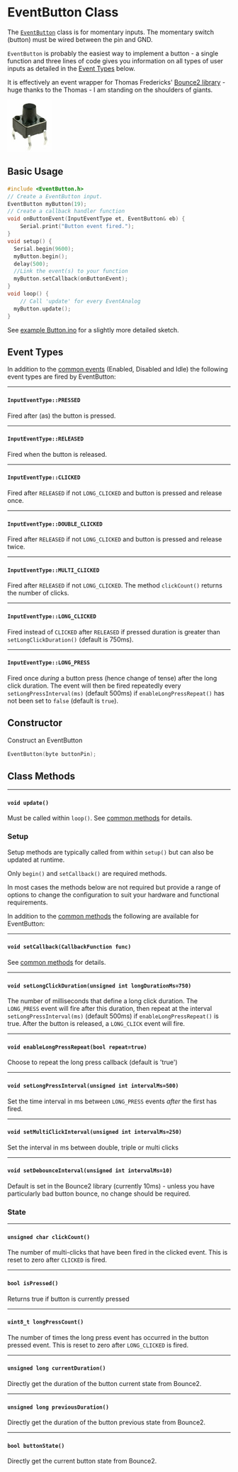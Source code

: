 # EventButton Class

The [`EventButton`](EventButton.md) class is for momentary inputs. The momentary switch (button) must be wired between the pin and GND.

`EventButton` is probably the easiest way to implement a button - a single function and three lines of code gives you information on all types of user inputs as detailed in the [Event Types](#event-types) below.

It is effectively an event wrapper for Thomas Fredericks' [Bounce2 library](https://github.com/thomasfredericks/Bounce2) - huge thanks to the Thomas - I am standing on the shoulders of giants.

![button](../images/button.jpg)


## Basic Usage

```cpp
#include <EventButton.h>
// Create a EventButton input.
EventButton myButton(19);
// Create a callback handler function
void onButtonEvent(InputEventType et, EventButton& eb) {
    Serial.print("Button event fired.");
}
void setup() {
  Serial.begin(9600);
  myButton.begin();
  delay(500);
  //Link the event(s) to your function
  myButton.setCallback(onButtonEvent);
}
void loop() {
    // Call 'update' for every EventAnalog
  myButton.update();
}
```
See [example Button.ino](../examples/Button/Button.ino) for a slightly more detailed sketch.


## Event Types

In addition to the [common events](Common.md#common-events) (Enabled, Disabled and Idle) the following event types are fired by EventButton:

----

#### `InputEventType::PRESSED`
Fired after (as) the button is pressed.

----

#### `InputEventType::RELEASED`
Fired when the button is released.

----

#### `InputEventType::CLICKED`
Fired after `RELEASED` if not `LONG_CLICKED` and button is pressed and release once.

----

#### `InputEventType::DOUBLE_CLICKED`
Fired after `RELEASED` if not `LONG_CLICKED` and button is pressed and release twice.

----

#### `InputEventType::MULTI_CLICKED`
Fired after `RELEASED` if not `LONG_CLICKED`. The method `clickCount()` returns the number of clicks.

----

#### `InputEventType::LONG_CLICKED`
Fired instead of `CLICKED` after `RELEASED` if pressed duration is greater than `setLongClickDuration()` (default is 750ms).

----

#### `InputEventType::LONG_PRESS`
Fired once *during* a button press (hence change of tense) after the long click duration. The event will then be fired repeatedly every `setLongPressInterval(ms)` (default 500ms) if `enableLongPressRepeat()` has not been set to `false` (default is `true`).



## Constructor

Construct an EventButton
```cpp
EventButton(byte buttonPin);
```
## Class Methods

----

#### `void update()`

Must be called within `loop()`. See [common methods](Common.md#void-update) for details.


### Setup

Setup methods are typically called from within `setup()` but can also be updated at runtime.

Only `begin()` and `setCallback()` are required methods.

In most cases the methods below are not required but provide a range of options to change the configuration to suit your hardware and functional requirements.

In addition to the [common methods](Common.md#common-methods) the following are available for EventButton:

----

#### `void setCallback(CallbackFunction func)`

See [common methods](Common.md#void-setcallbackcallbackfunction-func) for details.

----

#### `void setLongClickDuration(unsigned int longDurationMs=750)`
The number of milliseconds that define a long click duration. The `LONG_PRESS` event will fire after this duration, then repeat at the interval `setLongPressInterval(ms)` (default 500ms) if `enableLongPressRepeat()` is true. After the button is released, a `LONG_CLICK` event will fire.

----

#### `void enableLongPressRepeat(bool repeat=true)`
Choose to repeat the long press callback (default is 'true')

----

#### `void setLongPressInterval(unsigned int intervalMs=500)`
Set the time interval in ms between `LONG_PRESS` events *after* the first has fired.

----

#### `void setMultiClickInterval(unsigned int intervalMs=250)`
Set the interval in ms between double, triple or multi clicks

----

#### `void setDebounceInterval(unsigned int intervalMs=10)`
Default is set in the Bounce2 library (currently 10ms) - unless you have particularly bad button bounce, no change should be required.


### State

----

#### `unsigned char clickCount()`
The number of multi-clicks that have been fired in the clicked event. This is reset to zero after `CLICKED` is fired.

----

#### `bool isPressed()`
Returns true if button is currently pressed

----

#### `uint8_t longPressCount()`
The number of times the long press event has  occurred in the  button pressed event. This is reset to zero after `LONG_CLICKED` is fired.

----

#### `unsigned long currentDuration()`
Directly get the duration of the button current state from Bounce2.

----

#### `unsigned long previousDuration()`
Directly get the duration of the button previous state from Bounce2.

----

#### `bool buttonState()`
Directly get the current button state from Bounce2.








